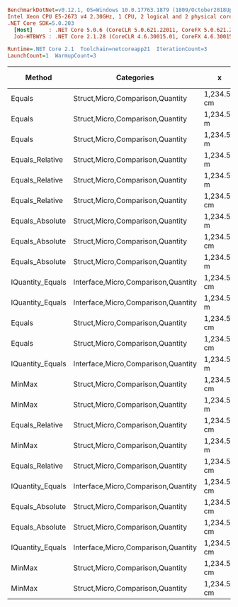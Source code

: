 ``` ini

BenchmarkDotNet=v0.12.1, OS=Windows 10.0.17763.1879 (1809/October2018Update/Redstone5)
Intel Xeon CPU E5-2673 v4 2.30GHz, 1 CPU, 2 logical and 2 physical cores
.NET Core SDK=5.0.203
  [Host]     : .NET Core 5.0.6 (CoreCLR 5.0.621.22011, CoreFX 5.0.621.22011), X64 RyuJIT
  Job-HTBWYS : .NET Core 2.1.28 (CoreCLR 4.6.30015.01, CoreFX 4.6.30015.01), X64 RyuJIT

Runtime=.NET Core 2.1  Toolchain=netcoreapp21  IterationCount=3  
LaunchCount=1  WarmupCount=3  

```
|           Method |                          Categories |           x |           y |      Mean |     Error |    StdDev |    StdErr |       Min |       Max |    Median |  Gen 0 | Gen 1 | Gen 2 | Allocated |
|----------------- |------------------------------------ |------------ |------------ |----------:|----------:|----------:|----------:|----------:|----------:|----------:|-------:|------:|------:|----------:|
|           Equals |    Struct,Micro,Comparison,Quantity | 1,234.56 cm | 1,234.56 cm |  9.492 ns |  4.109 ns | 0.2252 ns | 0.1300 ns |  9.352 ns |  9.751 ns |  9.371 ns |      - |     - |     - |         - |
|           Equals |    Struct,Micro,Comparison,Quantity |  1,234.56 m |  1,234.56 m |  9.807 ns |  1.815 ns | 0.0995 ns | 0.0574 ns |  9.694 ns |  9.883 ns |  9.844 ns |      - |     - |     - |         - |
|           Equals |    Struct,Micro,Comparison,Quantity |  1,234.56 m |         0 m | 10.255 ns |  6.347 ns | 0.3479 ns | 0.2008 ns |  9.992 ns | 10.649 ns | 10.123 ns |      - |     - |     - |         - |
|  Equals_Relative |    Struct,Micro,Comparison,Quantity |  1,234.56 m |  1,234.56 m | 11.492 ns |  4.439 ns | 0.2433 ns | 0.1405 ns | 11.322 ns | 11.771 ns | 11.384 ns |      - |     - |     - |         - |
|  Equals_Relative |    Struct,Micro,Comparison,Quantity |  1,234.56 m |         0 m | 11.552 ns |  5.334 ns | 0.2924 ns | 0.1688 ns | 11.301 ns | 11.873 ns | 11.482 ns |      - |     - |     - |         - |
|  Equals_Relative |    Struct,Micro,Comparison,Quantity | 1,234.56 cm | 1,234.56 cm | 11.924 ns |  5.566 ns | 0.3051 ns | 0.1761 ns | 11.589 ns | 12.187 ns | 11.994 ns |      - |     - |     - |         - |
|  Equals_Absolute |    Struct,Micro,Comparison,Quantity |  1,234.56 m |         0 m | 12.548 ns |  2.845 ns | 0.1560 ns | 0.0900 ns | 12.433 ns | 12.726 ns | 12.486 ns |      - |     - |     - |         - |
|  Equals_Absolute |    Struct,Micro,Comparison,Quantity | 1,234.56 cm | 1,234.56 cm | 12.690 ns |  3.964 ns | 0.2173 ns | 0.1254 ns | 12.478 ns | 12.912 ns | 12.681 ns |      - |     - |     - |         - |
|  Equals_Absolute |    Struct,Micro,Comparison,Quantity |  1,234.56 m |  1,234.56 m | 12.743 ns |  4.082 ns | 0.2237 ns | 0.1292 ns | 12.537 ns | 12.981 ns | 12.712 ns |      - |     - |     - |         - |
| IQuantity_Equals | Interface,Micro,Comparison,Quantity | 1,234.56 cm | 1,234.56 cm | 14.631 ns |  3.483 ns | 0.1909 ns | 0.1102 ns | 14.461 ns | 14.837 ns | 14.595 ns |      - |     - |     - |         - |
| IQuantity_Equals | Interface,Micro,Comparison,Quantity |  1,234.56 m |  1,234.56 m | 14.850 ns |  5.994 ns | 0.3286 ns | 0.1897 ns | 14.600 ns | 15.222 ns | 14.729 ns |      - |     - |     - |         - |
|           Equals |    Struct,Micro,Comparison,Quantity | 1,234.56 cm |        0 km | 15.363 ns |  8.189 ns | 0.4489 ns | 0.2592 ns | 14.934 ns | 15.830 ns | 15.326 ns |      - |     - |     - |         - |
|           Equals |    Struct,Micro,Comparison,Quantity | 1,234.56 cm |         0 m | 15.604 ns |  2.370 ns | 0.1299 ns | 0.0750 ns | 15.455 ns | 15.697 ns | 15.659 ns |      - |     - |     - |         - |
| IQuantity_Equals | Interface,Micro,Comparison,Quantity |  1,234.56 m |         0 m | 15.646 ns |  4.430 ns | 0.2428 ns | 0.1402 ns | 15.500 ns | 15.926 ns | 15.511 ns |      - |     - |     - |         - |
|           MinMax |    Struct,Micro,Comparison,Quantity | 1,234.56 cm | 1,234.56 cm | 18.457 ns |  5.626 ns | 0.3084 ns | 0.1781 ns | 18.259 ns | 18.813 ns | 18.300 ns | 0.0050 |     - |     - |      32 B |
|           MinMax |    Struct,Micro,Comparison,Quantity |  1,234.56 m |         0 m | 18.645 ns |  4.423 ns | 0.2424 ns | 0.1400 ns | 18.458 ns | 18.919 ns | 18.559 ns | 0.0050 |     - |     - |      32 B |
|  Equals_Relative |    Struct,Micro,Comparison,Quantity | 1,234.56 cm |        0 km | 18.754 ns |  3.352 ns | 0.1837 ns | 0.1061 ns | 18.611 ns | 18.962 ns | 18.690 ns |      - |     - |     - |         - |
|           MinMax |    Struct,Micro,Comparison,Quantity |  1,234.56 m |  1,234.56 m | 18.955 ns |  8.325 ns | 0.4563 ns | 0.2635 ns | 18.446 ns | 19.328 ns | 19.092 ns | 0.0050 |     - |     - |      32 B |
|  Equals_Relative |    Struct,Micro,Comparison,Quantity | 1,234.56 cm |         0 m | 19.474 ns |  3.558 ns | 0.1950 ns | 0.1126 ns | 19.295 ns | 19.682 ns | 19.446 ns |      - |     - |     - |         - |
| IQuantity_Equals | Interface,Micro,Comparison,Quantity | 1,234.56 cm |        0 km | 20.801 ns |  7.149 ns | 0.3918 ns | 0.2262 ns | 20.407 ns | 21.191 ns | 20.806 ns |      - |     - |     - |         - |
|  Equals_Absolute |    Struct,Micro,Comparison,Quantity | 1,234.56 cm |        0 km | 20.830 ns |  3.073 ns | 0.1684 ns | 0.0972 ns | 20.646 ns | 20.976 ns | 20.867 ns |      - |     - |     - |         - |
|  Equals_Absolute |    Struct,Micro,Comparison,Quantity | 1,234.56 cm |         0 m | 20.837 ns |  3.980 ns | 0.2182 ns | 0.1260 ns | 20.706 ns | 21.089 ns | 20.716 ns |      - |     - |     - |         - |
| IQuantity_Equals | Interface,Micro,Comparison,Quantity | 1,234.56 cm |         0 m | 20.901 ns |  7.292 ns | 0.3997 ns | 0.2308 ns | 20.480 ns | 21.275 ns | 20.947 ns |      - |     - |     - |         - |
|           MinMax |    Struct,Micro,Comparison,Quantity | 1,234.56 cm |         0 m | 23.039 ns | 12.173 ns | 0.6672 ns | 0.3852 ns | 22.272 ns | 23.485 ns | 23.359 ns | 0.0050 |     - |     - |      32 B |
|           MinMax |    Struct,Micro,Comparison,Quantity | 1,234.56 cm |        0 km | 23.240 ns | 16.290 ns | 0.8929 ns | 0.5155 ns | 22.246 ns | 23.975 ns | 23.498 ns | 0.0050 |     - |     - |      32 B |
